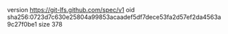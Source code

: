 version https://git-lfs.github.com/spec/v1
oid sha256:0723d7c630e25804a99853acaadef5df7dece53fa2d57ef2da4563a9c27f0be1
size 378
